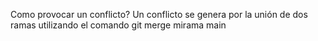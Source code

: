 Como provocar un conflicto?
Un conflicto se genera por la unión de dos ramas utilizando el comando
git merge mirama main

